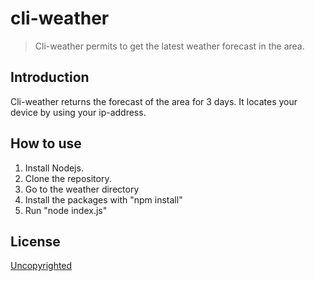 # cli-weather

> Cli-weather permits to get the latest weather forecast in the area.

## Introduction
Cli-weather returns the forecast of the area for 3 days.
It locates your device by using your ip-address.

## How to use

1. Install Nodejs.
1. Clone the repository.
1. Go to the weather directory
1. Install the packages with "npm install"
1. Run "node index.js"

## License
[Uncopyrighted](http://zenhabits.net/uncopyright/)